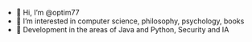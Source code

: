 - 👋 Hi, I’m @optim77
- 👀 I’m interested in computer science, philosophy, psychology, books
- 🌱 Development in the areas of Java and Python, Security and IA

<!---
optim77/optim77 is a ✨ special ✨ repository because its `README.md` (this file) appears on your GitHub profile.
You can click the Preview link to take a look at your changes.
--->
